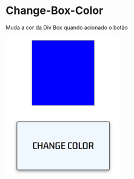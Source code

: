 # Change-Box-Color
Muda a cor da Div Box quando acionado o botão

<img src="Assets/image.png" width="300"/>
